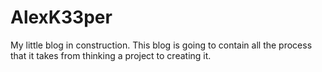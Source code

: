 # AlexK33per
 My little blog in construction. This blog is going to contain all the process that it takes from thinking a project to creating it.
